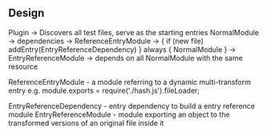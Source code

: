 ## Design

Plugin -> Discovers all test files, serve as the starting entries
NormalModule -> dependencies -> ReferenceEntryModule -> { if (new file) addEntry(EntryReferenceDependency) } always { NormalModule } -> EntryReferenceModule -> depends on all NormalModule with the same resource

ReferenceEntryModule - a module referring to a dynamic multi-transform entry
  e.g. module.exports = require('./hash.js').fileLoader;

EntryReferenceDependency - entry dependency to build a entry reference module
EntryReferenceModule - module exporting an object to the transformed versions of an original file inside it


